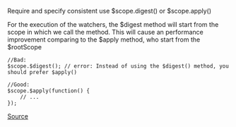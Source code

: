Require and specify consistent use $scope.digest() or $scope.apply()

For the execution of the watchers, the $digest method will start from the scope in which we call the method. This will cause an performance improvement comparing to the $apply method, who start from the $rootScope

```
//Bad:
$scope.$digest(); // error: Instead of using the $digest() method, you should prefer $apply()

//Good:
$scope.$apply(function() {
    // ...
});
```

[Source](https://github.com/EmmanuelDemey/eslint-plugin-angular/blob/HEAD/docs/rules/watchers-execution.md)
